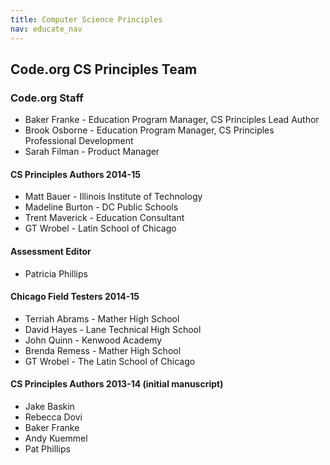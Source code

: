 ```yaml
---
title: Computer Science Principles
nav: educate_nav
---
```


## Code.org CS Principles Team

### Code.org Staff
* Baker Franke - Education Program Manager, CS Principles Lead Author
* Brook Osborne - Education Program Manager, CS Principles Professional Development
* Sarah Filman - Product Manager


#### CS Principles Authors 2014-15
* Matt Bauer - Illinois Institute of Technology
* Madeline Burton - DC Public Schools
* Trent Maverick - Education Consultant
* GT Wrobel - Latin School of Chicago

#### Assessment Editor
* Patricia Phillips

#### Chicago Field Testers 2014-15
* Terriah Abrams - Mather High School
* David Hayes - Lane Technical High School
* John Quinn - Kenwood Academy
* Brenda Remess - Mather High School
* GT Wrobel - The Latin School of Chicago

#### CS Principles Authors 2013-14 (initial manuscript)
* Jake Baskin
* Rebecca Dovi
* Baker Franke
* Andy Kuemmel 
* Pat Phillips
